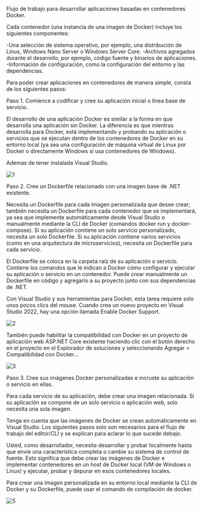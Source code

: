 Flujo de trabajo para desarrollar aplicaciones basadas en contenedores Docker.

Cada contenedor (una instancia de una imagen de Docker) incluye los siguientes componentes:

-Una selección de sistema operativo, por ejemplo, una distribución de Linux, Windows Nano Server o Windows Server Core.
-Archivos agregados durante el desarrollo, por ejemplo, código fuente y binarios de aplicaciones.
-Información de configuración, como la configuración del entorno y las dependencias.

Para poder crear aplicaciones en contenedores de manera simple, consta de los siguientes pasos:

Paso 1. Comience a codificar y cree su aplicación inicial o línea base de servicio.

El desarrollo de una aplicación Docker es similar a la forma en que desarrolla una aplicación sin Docker. La diferencia es que mientras desarrolla para Docker, está implementando y probando su aplicación o servicios que se ejecutan dentro de los contenedores de Docker en su entorno local (ya sea una configuración de máquina virtual de Linux por Docker o directamente Windows si usa contenedores de Windows).

Ademas de tener instalada Visual Studio.

![1](https://user-images.githubusercontent.com/101933399/187957934-bb61f46b-7c91-4b09-a922-b0329fe6fbc7.png)

Paso 2. Cree un Dockerfile relacionado con una imagen base de .NET existente.

Necesita un Dockerfile para cada imagen personalizada que desee crear; también necesita un Dockerfile para cada contenedor que se implementará, ya sea que implemente automáticamente desde Visual Studio o manualmente mediante la CLI de Docker (comandos docker run y docker-compose). Si su aplicación contiene un solo servicio personalizado, necesita un solo Dockerfile. Si su aplicación contiene varios servicios (como en una arquitectura de microservicios), necesita un Dockerfile para cada servicio.

El Dockerfile se coloca en la carpeta raíz de su aplicación o servicio. Contiene los comandos que le indican a Docker cómo configurar y ejecutar su aplicación o servicio en un contenedor. Puede crear manualmente un Dockerfile en código y agregarlo a su proyecto junto con sus dependencias de .NET.

Con Visual Studio y sus herramientas para Docker, esta tarea requiere solo unos pocos clics del mouse. Cuando crea un nuevo proyecto en Visual Studio 2022, hay una opción llamada Enable Docker Support.

![2](https://user-images.githubusercontent.com/101933399/187959014-46496691-4e50-4e84-bca2-93dd7ee28ca7.png)

También puede habilitar la compatibilidad con Docker en un proyecto de aplicación web ASP.NET Core existente haciendo clic con el botón derecho en el proyecto en el Explorador de soluciones y seleccionando Agregar > Compatibilidad con Docker...

![3](https://user-images.githubusercontent.com/101933399/187959797-435ab97f-936f-494b-a530-330e84192d61.png)

Paso 3. Cree sus imágenes Docker personalizadas e incruste su aplicación o servicio en ellas.

Para cada servicio de su aplicación, debe crear una imagen relacionada. Si su aplicación se compone de un solo servicio o aplicación web, solo necesita una sola imagen.

Tenga en cuenta que las imágenes de Docker se crean automáticamente en Visual Studio. Los siguientes pasos solo son necesarios para el flujo de trabajo del editor/CLI y se explican para aclarar lo que sucede debajo.

Usted, como desarrollador, necesita desarrollar y probar localmente hasta que envíe una característica completa o cambie su sistema de control de fuente. Esto significa que debe crear las imágenes de Docker e implementar contenedores en un host de Docker local (VM de Windows o Linux) y ejecutar, probar y depurar en esos contenedores locales.

Para crear una imagen personalizada en su entorno local mediante la CLI de Docker y su Dockerfile, puede usar el comando de compilación de docker.

![5](https://user-images.githubusercontent.com/101933399/187960589-3c887cbf-7121-4ff9-ba1e-f53d06e44f4c.png)

